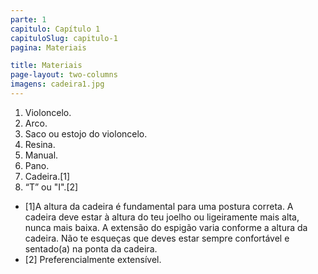 ```yaml
---
parte: 1
capitulo: Capítulo 1
capituloSlug: capitulo-1
pagina: Materiais

title: Materiais
page-layout: two-columns
imagens: cadeira1.jpg
---
```


<ol>
<li> Violoncelo.</li>
<li> Arco.</li>
<li> Saco ou estojo do violoncelo.</li>
<li>  Resina.</li>
<li>  Manual.</li>
<li>  Pano.</li>
<li>  Cadeira.[1]</li>
<li> “T” ou "I".[2]</li>
</ol>

<ul>
<li>[1]A altura da cadeira é fundamental para uma postura correta. A cadeira deve estar à altura do teu joelho ou ligeiramente mais alta, nunca mais baixa. A extensão do espigão varia conforme a altura da cadeira. Não te esqueças que deves estar sempre confortável e sentado(a) na ponta da cadeira.</li>
<li>[2] Preferencialmente extensível.</li>
</li>



